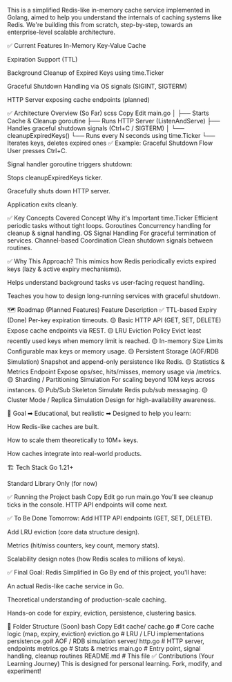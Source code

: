 This is a simplified Redis-like in-memory cache service implemented in Golang, aimed to help you understand the internals of caching systems like Redis.
We're building this from scratch, step-by-step, towards an enterprise-level scalable architecture.

✅ Current Features
 In-Memory Key-Value Cache

 Expiration Support (TTL)

 Background Cleanup of Expired Keys using time.Ticker

 Graceful Shutdown Handling via OS signals (SIGINT, SIGTERM)

 HTTP Server exposing cache endpoints (planned)

✅ Architecture Overview (So Far)
scss
Copy
Edit
main.go
│
├── Starts Cache & Cleanup goroutine
├── Runs HTTP Server (ListenAndServe)
├── Handles graceful shutdown signals (Ctrl+C / SIGTERM)
│
└── cleanupExpiredKeys()
    └── Runs every N seconds using time.Ticker
        └── Iterates keys, deletes expired ones
✅ Example: Graceful Shutdown Flow
User presses Ctrl+C.

Signal handler goroutine triggers shutdown:

Stops cleanupExpiredKeys ticker.

Gracefully shuts down HTTP server.

Application exits cleanly.

✅ Key Concepts Covered
Concept	Why it's Important
time.Ticker	Efficient periodic tasks without tight loops.
Goroutines	Concurrency handling for cleanup & signal handling.
OS Signal Handling	For graceful termination of services.
Channel-based Coordination	Clean shutdown signals between routines.

✅ Why This Approach?
This mimics how Redis periodically evicts expired keys (lazy & active expiry mechanisms).

Helps understand background tasks vs user-facing request handling.

Teaches you how to design long-running services with graceful shutdown.

🗺️ Roadmap (Planned Features)
Feature	Description
✅ TTL-based Expiry (Done)	Per-key expiration timeouts.
🟡 Basic HTTP API (GET, SET, DELETE)	Expose cache endpoints via REST.
🟡 LRU Eviction Policy	Evict least recently used keys when memory limit is reached.
🟡 In-memory Size Limits	Configurable max keys or memory usage.
🟡 Persistent Storage (AOF/RDB Simulation)	Snapshot and append-only persistence like Redis.
🟡 Statistics & Metrics Endpoint	Expose ops/sec, hits/misses, memory usage via /metrics.
🟡 Sharding / Partitioning Simulation	For scaling beyond 10M keys across instances.
🟡 Pub/Sub Skeleton	Simulate Redis pub/sub messaging.
🟡 Cluster Mode / Replica Simulation	Design for high-availability awareness.

🚀 Goal
➡ Educational, but realistic
➡ Designed to help you learn:

How Redis-like caches are built.

How to scale them theoretically to 10M+ keys.

How caches integrate into real-world products.

🏗️ Tech Stack
Go 1.21+

Standard Library Only (for now)

✅ Running the Project
bash
Copy
Edit
go run main.go
You'll see cleanup ticks in the console.
HTTP API endpoints will come next.

✅ To Be Done Tomorrow:
Add HTTP API endpoints (GET, SET, DELETE).

Add LRU eviction (core data structure design).

Metrics (hit/miss counters, key count, memory stats).

Scalability design notes (how Redis scales to millions of keys).

✅ Final Goal: Redis Simplified in Go
By end of this project, you'll have:

An actual Redis-like cache service in Go.

Theoretical understanding of production-scale caching.

Hands-on code for expiry, eviction, persistence, clustering basics.

📂 Folder Structure (Soon)
bash
Copy
Edit
cache/
    cache.go      # Core cache logic (map, expiry, eviction)
    eviction.go   # LRU / LFU implementations
    persistence.go# AOF / RDB simulation
server/
    http.go       # HTTP server, endpoints
    metrics.go    # Stats & metrics
main.go           # Entry point, signal handling, cleanup routines
README.md         # This file
✅ Contributions (Your Learning Journey)
This is designed for personal learning. Fork, modify, and experiment!